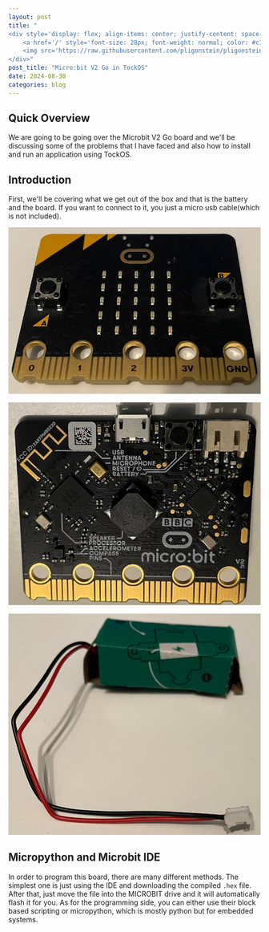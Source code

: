 ```yaml
---
layout: post
title: "
<div style='display: flex; align-items: center; justify-content: space-between;'>
    <a href='/' style='font-size: 28px; font-weight: normal; color: #c1c1c1; text-decoration: none; margin-top: -50px;'>Home</a>
    <img src='https://raw.githubusercontent.com/pligonstein/pligonstein.github.io/main/images/logo.gif' alt='Logo' style='height: 48px; width: 48px; border-radius: 50%; object-fit: cover; margin-top: -50px;'>
</div>"
post_title: "Micro:bit V2 Go in TockOS"
date: 2024-08-30
categories: blog
---
```


## Quick Overview

We are going to be going over the Microbit V2 Go board and we'll be discussing some of the problems that I have faced and also how to install and run an application using TockOS.

## Introduction

First, we'll be covering what we get out of the box and that is the battery and the board. If you want to connect to it, you just a micro usb cable(which is not included).

![Image Microbit front](/images/_posts/Microbit-Board-front.jpeg)

![Image Microbit behind](/images/_posts/Microbit-Board-behind.jpeg)

![Image Microbit battery](/images/_posts/Microbit-Battery.jpeg)

## Micropython and Microbit IDE

In order to program this board, there are many different methods. The simplest one is just using the IDE and downloading the compiled `.hex` file. After that, just move the file into the MICROBIT drive and it will automatically flash it for you. As for the programming side, you can either use their block based scripting or micropython, which is mostly python but for embedded systems.
